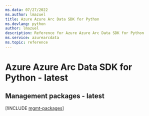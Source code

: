 ```yaml
---
ms.data: 07/27/2022
ms.author: lmazuel
title: Azure Azure Arc Data SDK for Python
ms.devlang: python
author: lmazuel
description: Reference for Azure Azure Arc Data SDK for Python
ms.service: azurearcdata
ms.topic: reference
---
```

# Azure Azure Arc Data SDK for Python - latest

## Management packages - latest
[!INCLUDE [mgmt-packages](azure-arc-data-mgmt-index.md)]